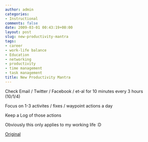 ```yaml
---
author: admin
categories:
- Instructional
comments: false
date: 2009-03-01 00:43:19+00:00
layout: post
slug: new-productivity-mantra
tags:
- career
- work-life balance
- Education
- networking
- productivity
- time management
- task management
title: New Productivity Mantra
---
```



Check Email / Twitter / Facebook / et-al for 10 minutes every 3 hours (10/1/4)

Focus on 1-3 activites / fixes / waypoint actions a day

Keep a Log of those actions

Obviously this only applies to my working life :D

[Original](http://www.flickr.com/photos/timferriss/2455345820/)
